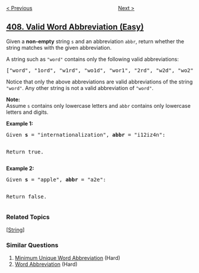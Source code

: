 <!--|This file generated by command(leetcode description); DO NOT EDIT.    |-->
<!--+----------------------------------------------------------------------+-->
<!--|@author    openset <openset.wang@gmail.com>                           |-->
<!--|@link      https://github.com/openset                                 |-->
<!--|@home      https://github.com/openset/leetcode                        |-->
<!--+----------------------------------------------------------------------+-->

[< Previous](https://github.com/openset/leetcode/tree/master/problems/trapping-rain-water-ii "Trapping Rain Water II")
　　　　　　　　　　　　　　　　
[Next >](https://github.com/openset/leetcode/tree/master/problems/longest-palindrome "Longest Palindrome")

## [408. Valid Word Abbreviation (Easy)](https://leetcode.com/problems/valid-word-abbreviation "有效单词缩写")

<p>
Given a <b>non-empty</b> string <code>s</code> and an abbreviation <code>abbr</code>, return whether the string matches with the given abbreviation.
</p>

<p>A string such as <code>"word"</code> contains only the following valid abbreviations:</p>

<pre>["word", "1ord", "w1rd", "wo1d", "wor1", "2rd", "w2d", "wo2", "1o1d", "1or1", "w1r1", "1o2", "2r1", "3d", "w3", "4"]
</pre>

<p>Notice that only the above abbreviations are valid abbreviations of the string <code>"word"</code>. Any other string is not a valid abbreviation of <code>"word"</code>.</p>

<p><b>Note:</b><br />
Assume <code>s</code> contains only lowercase letters and <code>abbr</code> contains only lowercase letters and digits.
</p>

<p><b>Example 1:</b><br />
<pre>
Given <b>s</b> = "internationalization", <b>abbr</b> = "i12iz4n":

Return true.
</pre>
</p>

<p><b>Example 2:</b><br />
<pre>
Given <b>s</b> = "apple", <b>abbr</b> = "a2e":

Return false.
</pre>
</p>

### Related Topics
  [[String](https://github.com/openset/leetcode/tree/master/tag/string/README.md)]

### Similar Questions
  1. [Minimum Unique Word Abbreviation](https://github.com/openset/leetcode/tree/master/problems/minimum-unique-word-abbreviation) (Hard)
  1. [Word Abbreviation](https://github.com/openset/leetcode/tree/master/problems/word-abbreviation) (Hard)
